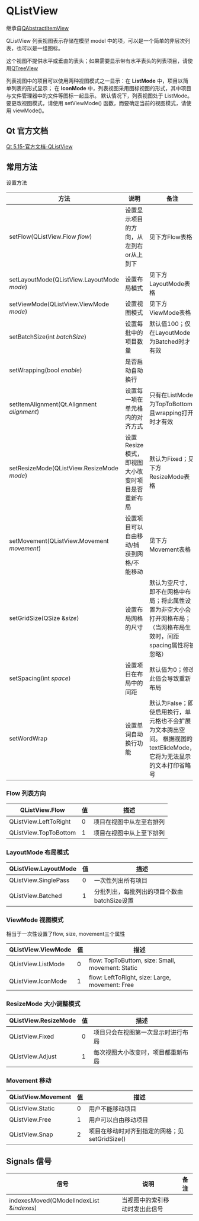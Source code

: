 # QListView

继承自[QAbstractItemView](../46-QAbstractItemView/00-QAbstractItemView-项目视图的抽象基类.md)

QListView 列表视图表示存储在模型 model 中的项，可以是一个简单的非层次列表，也可以是一组图标。

这个视图不提供水平或垂直的表头；如果需要显示带有水平表头的列表项目，请使用[QTreeView](../49-QTreeView/00-QTreeView-树视图.md)

列表视图中的项目可以使用两种视图模式之一显示：在 **ListMode** 中，项目以简单列表的形式显示； 在 **IconMode** 中，列表视图采用图标视图的形式，其中项目与文件管理器中的文件等图标一起显示。 默认情况下，列表视图处于 ListMode。 要更改视图模式，请使用 setViewMode() 函数，而要确定当前的视图模式，请使用 viewMode()。



## Qt 官方文档

[Qt 5.15-官方文档-QListView](https://doc.qt.io/qt-5.15/qlistview.html)



## 常用方法

设置方法

| 方法                                       | 说明                                             | 备注                                                         |
| ------------------------------------------ | ------------------------------------------------ | ------------------------------------------------------------ |
| setFlow(QListView.Flow *flow*)             | 设置显示项目的方向，从左到右or从上到下           | 见下方Flow表格                                               |
| setLayoutMode(QListView.LayoutMode *mode*) | 设置布局模式                                     | 见下方LayoutMode表格                                         |
| setViewMode(QListView.ViewMode *mode*)     | 设置视图模式                                     | 见下方ViewMode表格                                           |
| setBatchSize(int *batchSize*)              | 设置每批中的项目数量                             | 默认值100；仅在LayoutMode为Batched时才有效                   |
| setWrapping(bool *enable*)                 | 是否启动自动换行                                 |                                                              |
| setItemAlignment(Qt.Alignment *alignment*) | 设置每一项在单元格内的对齐方式                   | 只有在ListMode为TopToBottom且wrapping打开时才有效            |
| setResizeMode(QListView.ResizeMode *mode*) | 设置Resize模式，即视图大小改变时项目是否重新布局 | 默认为Fixed；见下方ResizeMode表格                            |
| setMovement(QListView.Movement *movement*) | 设置项目可以自由移动/捕获到网格/不能移动         | 见下方Movement表格                                           |
| setGridSize(QSize &*size*)                 | 设置布局网格的尺寸                               | 默认为空尺寸，即不在网格中布局；将此属性设置为非空大小会打开网格布局；（当网格布局生效时，间距spacing属性将被忽略） |
| setSpacing(int *space*)                    | 设置项目在布局中的间距                           | 默认值为0；修改此值会导致重新布局                            |
| setWordWrap                                | 设置单词自动换行功能                             | 默认为False；即使启用换行，单元格也不会扩展为文本腾出空间。 根据视图的 textElideMode，它将为无法显示的文本打印省略号 |



### Flow 列表方向

| QListView.Flow        | 值   | 描述                     |
| --------------------- | ---- | ------------------------ |
| QListView.LeftToRight | 0    | 项目在视图中从左至右排列 |
| QListView.TopToBottom | 1    | 项目在视图中从上至下排列 |



### LayoutMode 布局模式

| QListView.LayoutMode | 值   | 描述                                        |
| -------------------- | ---- | ------------------------------------------- |
| QListView.SinglePass | 0    | 一次性列出所有项目                          |
| QListView.Batched    | 1    | 分批列出，每批列出的项目个数由batchSize设置 |



### ViewMode 视图模式

相当于一次性设置了flow, size, movement三个属性

| QListView.ViewMode | 值   | 描述                                             |
| ------------------ | ---- | ------------------------------------------------ |
| QListView.ListMode | 0    | flow: TopToButtom, size: Small, movement: Static |
| QListView.IconMode | 1    | flow: LeftToRight, size: Large, movement: Free   |



### ResizeMode 大小调整模式

| QListView.ResizeMode | 值   | 描述                               |
| -------------------- | ---- | ---------------------------------- |
| QListView.Fixed      | 0    | 项目只会在视图第一次显示时进行布局 |
| QListView.Adjust     | 1    | 每次视图大小改变时，项目都重新布局 |



### Movement 移动

| QListView.Movement | 值   | 描述                                          |
| ------------------ | ---- | --------------------------------------------- |
| QListView.Static   | 0    | 用户不能移动项目                              |
| QListView.Free     | 1    | 用户可以自由移动项目                          |
| QListView.Snap     | 2    | 项目在移动时对齐到指定的网格；见setGridSize() |



## Signals 信号

| 信号                                     | 说明                           | 备注 |
| ---------------------------------------- | ------------------------------ | ---- |
| indexesMoved(QModelIndexList &*indexes*) | 当视图中的索引移动时发出此信号 |      |



